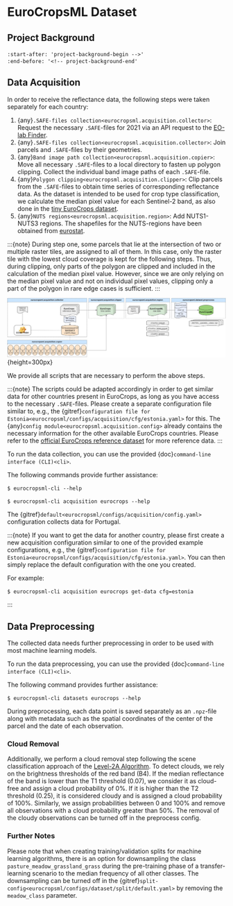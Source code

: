 # EuroCropsML Dataset

## Project Background 
```{include} ../README.md
:start-after: 'project-background-begin -->'
:end-before: '<!-- project-background-end'
```

## Data Acquisition

In order to receive the reflectance data, the following steps were taken separately for each country:
1. {any}`.SAFE-files collection<eurocropsml.acquisition.collector>`: Request the necessary `.SAFE`-files for 2021 via an API request to the [EO-lab Finder](https://finder.eo-lab.org/).
2. {any}`.SAFE-files collection<eurocropsml.acquisition.collector>`: Join parcels and `.SAFE`-files by their geometries.
3. {any}`Band image path collection<eurocropsml.acquisition.copier>`: Move all necessary `.SAFE`-files to a local directory to fasten up polygon clipping. Collect the individual band image paths of each `.SAFE`-file.
4. {any}`Polygon clipping<eurocropsml.acquisition.clipper>`: Clip parcels from the `.SAFE`-files to obtain time series of corresponding reflectance data. As the dataset is intended to be used for crop type classification, we calculate the median pixel value for each Sentinel-2 band, as also done in the [tiny EuroCrops dataset](https://arxiv.org/abs/2106.08151).
5. {any}`NUTS regions<eurocropsml.acquisition.region>`: Add NUTS1-NUTS3 regions. The shapefiles for the NUTS-regions have been obtained from [eurostat](https://ec.europa.eu/eurostat/de/web/gisco/geodata/reference-data/administrative-units-statistical-units/nuts).

:::{note}
During step one, some parcels that lie at the intersection of two or multiple raster tiles, are assigned to all of them.
In this case, only the raster tile with the lowest cloud coverage is kept for the following steps.
Thus, during clipping, only parts of the polygon are clipped and included in the calculation of the median pixel value.
However, since we are only relying on the median pixel value and not on individual pixel values, clipping only a part of the polygon in rare edge cases is sufficient.
:::

![Data Acquisition Pipeline.](_static/acquisition-pipeline.jpg){height=300px}

We provide all scripts that are necessary to perform the above steps. 

:::{note}
The scripts could be adapted accordingly in order to get similar data for other countries present in EuroCrops, as long as you have access to the necessary `.SAFE`-files. Please create a separate configuration file similar to, e.g., the {gitref}`configuration file for Estonia<eurocropsml/configs/acquisition/cfg/estonia.yaml>` for this.
The {any}`config module<eurocropsml.acquisition.config>` already contains the necessary information for the other available EuroCrops countries. Please refer to the [official EuroCrops reference dataset](https://zenodo.org/records/10118572) for more reference data.
:::

To run the data collection, you can use the provided {doc}`command-line interface (CLI)<cli>`.

The following commands provide further assistance:
```console
$ eurocropsml-cli --help
```

```console
$ eurocropsml-cli acquisition eurocrops --help
```

The {gitref}`default<eurocropsml/configs/acquisition/config.yaml>` configuration collects data for Portugal. 

:::{note}
If you want to get the data for another country, please first create a new acquisition configuration similar to one of the provided example configurations, e.g., the {gitref}`configuration file for Estonia<eurocropsml/configs/acquisition/cfg/estonia.yaml>`. You can then simply replace the default configuration with the one you created.

For example:
```console
$ eurocropsml-cli acquisition eurocrops get-data cfg=estonia
```
:::

## Data Preprocessing
The collected data needs further preprocessing in order to be used with most machine learning models.

To run the data preprocessing, you can use the provided {doc}`command-line interface (CLI)<cli>`.

The following command provides further assistance:
```console
$ eurocropsml-cli datasets eurocrops --help
```

During preprocessing, each data point is saved separately as an `.npz`-file along with metadata such as the spatial coordinates of the center of the parcel and the date of each observation.

### Cloud Removal
Additionally, we perform a cloud removal step following the scene classification approach of the [Level-2A Algorithm](https://sentinels.copernicus.eu/web/sentinel/technical-guides/sentinel-2-msi/level-2a/algorithm-overview). To detect clouds, we rely on the brightness thresholds of the red band (B4). If the median reflectance of the band is lower than the T1 threshold (0.07), we consider it as cloud-free and assign a cloud probability of 0%. If it is higher than the T2 threshold (0.25), it is considered cloudy and is assigned a cloud probability of 100%. Similarly, we assign probabilities between 0 and 100% and remove all observations with a cloud probability greater than 50%. The removal of the cloudy observations can be turned off in the preprocess config.

### Further Notes
Please note that when creating training/validation splits for machine learning algorithms, there is an option for downsampling the class `pasture_meadow_grassland_grass` during the pre-training phase of a transfer-learning scenario to the median frequency of all other classes. The downsampling can be turned off in the {gitref}`split-config<eurocropsml/configs/dataset/split/default.yaml>` by removing the `meadow_class` parameter.